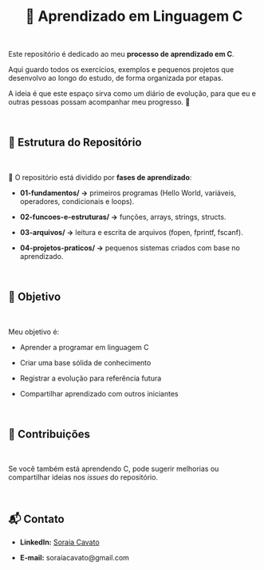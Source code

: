 <h1 align="center">📘 Aprendizado em Linguagem C</h1>
<br>
<p>Este repositório é dedicado ao meu <b>processo de aprendizado em C</b>.</p>
<p>Aqui guardo todos os exercícios, exemplos e pequenos projetos que desenvolvo ao longo do estudo, de forma organizada por etapas.</p>
<p>A ideia é que este espaço sirva como um diário de evolução, para que eu e outras pessoas possam acompanhar meu progresso. 🚀</p>
<br>
<h2>📅 Estrutura do Repositório</h2>
<br>
<p>📂 O repositório está dividido por <b>fases de aprendizado</b>:</p>
<ul>
<p><b><li>01-fundamentos/ →</b> primeiros programas (Hello World, variáveis, operadores, condicionais e loops).</li></p>
<p><b><li>02-funcoes-e-estruturas/ →</b> funções, arrays, strings, structs.</li></p>
<p><b><li>03-arquivos/ →</b> leitura e escrita de arquivos (fopen, fprintf, fscanf).</li></p>
<p><b><li>04-projetos-praticos/ →</b> pequenos sistemas criados com base no aprendizado.</li></p></ul>
<br>
<h2>🎯 Objetivo</h2>
<br>
<p>Meu objetivo é:</p>
<ul>
<p><li>Aprender a programar em linguagem C</li></p>
<p><li>Criar uma base sólida de conhecimento</li></p>
<p><li>Registrar a evolução para referência futura</li></p>
<p><li>Compartilhar aprendizado com outros iniciantes</li></p></ul>
<br>
<h2>🤝 Contribuições</h2>
<br>
<p>Se você também está aprendendo C, pode sugerir melhorias ou compartilhar ideias nos <i>issues</i> do repositório.</p>
<br>
<h2>📬 Contato</h2>
<ul>
<p><b><li>LinkedIn:</b> <a href="www.linkedin.com/in/soraia-cavato-219004158">Soraia Cavato</a></p>
<p><b><li>E-mail:</b> soraiacavato@gmail.com</p></ul>
